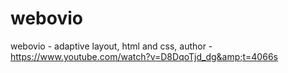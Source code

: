 # webovio
webovio - adaptive layout, html and css, author - https://www.youtube.com/watch?v=D8DqoTjd_dg&amp;t=4066s
